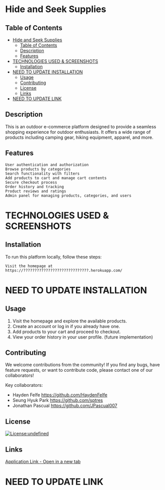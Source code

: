# Hide and Seek Supplies

## Table of Contents
- [Hide and Seek Supplies](#hide-and-seek-supplies)
  - [Table of Contents](#table-of-contents)
  - [Description](#description)
  - [Features](#features)
- [TECHNOLOGIES USED \& SCREENSHOTS](#technologies-used--screenshots)
  - [Installation](#installation)
- [NEED TO UPDATE INSTALLATION](#need-to-update-installation)
  - [Usage](#usage)
  - [Contributing](#contributing)
  - [License](#license)
  - [Links](#links)
- [NEED TO UPDATE LINK](#need-to-update-link)
  
## Description
This is an outdoor e-commerce platform designed to provide a seamless shopping experience for outdoor enthusiasts. It offers a wide range of products including camping gear, hiking equipment, apparel, and more.

## Features
```
User authentication and authorization
Browse products by categories
Search functionality with filters
Add products to cart and manage cart contents
Secure checkout process
Order history and tracking
Product reviews and ratings
Admin panel for managing products, categories, and users
```
# TECHNOLOGIES USED & SCREENSHOTS

## Installation
To run this platform locally, follow these steps:

```
Visit the homepage at https://?????????????????????????????.herokuapp.com/
```
# NEED TO UPDATE INSTALLATION

## Usage
1. Visit the homepage and explore the available products.
2. Create an account or log in if you already have one.
3. Add products to your cart and proceed to checkout.
4. View your order history in your user profile. (future implementation)

## Contributing
We welcome contributions from the community! If you find any bugs, have feature requests, or want to contribute code, please contact one of our collaborators!

Key collaborators:
- Hayden Felfe     <https://github.com/HaydenFelfe>
- Seung Hyuk Park  <https://github.com/sptres>
- Jonathan Pascual <https://github.com/JPascual007>
## License
[![License:undefined](https://img.shields.io/badge/License-MIT-yellow.svg)](https://opensource.org/licenses/mit)

## Links
[Application Link - Open in a new tab](https://secret-headland-44009-a7fef38932b2.herokuapp.com/)

# NEED TO UPDATE LINK